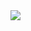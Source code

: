 <picture>
  <source
    srcset="https://github-readme-stats.vercel.app/api?username=dedousi&show_icons=true&theme=dark"
    media="(prefers-color-scheme: dark)"
  />
  <source
    srcset="https://github-readme-stats.vercel.app/api?username=dedousi&show_icons=true"
    media="(prefers-color-scheme: light), (prefers-color-scheme: no-preference)"
  />
  <img src="https://github-readme-stats.vercel.app/api?username=dedousi&show_icons=true" />
</picture>
